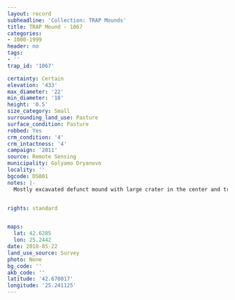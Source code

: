 ```yaml
---
layout: record
subheadline: 'Collection: TRAP Mounds'
title: TRAP Mound - 1067
categories:
- 1000-1999
header: no
tags:
- ''
trap_id: '1067'

certainty: Certain
elevation: '433'
max_diameter: '22'
min_diameter: '18'
height: '0.5'
size_category: Small
surrounding_land_use: Pasture
surface_condition: Pasture
robbed: Yes
crm_condition: '4'
crm_intactness: '4'
campaign: '2011'
source: Remote Sensing
municipality: Golyamo Dryanovo
locality: ''
bgcode: DS001
notes: |-
  Mostly excavated defunct mound with large crater in the center and trench to the SW; large stone blocks (unworked) in trench; no ancient material visible.


rights: standard


maps:
  lat: 42.6285
  lon: 25.2442
date: 2018-05-22
land_use_source: Survey
photo: None
bg_code: ''
akb_code: ''
latitude: '42.670017'
longitude: '25.241125'
---
```

